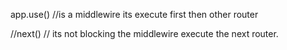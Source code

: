 
app.use()     //is a middlewire  its execute first then other router

//next() // its not blocking the middlewire execute the next router.
